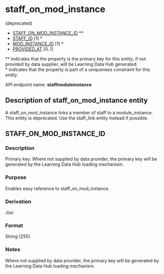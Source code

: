 # staff_on_mod_instance
(deprecated)

* [STAFF_ON_MOD_INSTANCE_ID](#staff_on_mod_instance_id) **
* [STAFF_ID](staff.md#staff_id) [1] *
* [MOD_INSTANCE_ID](module_instance.md#mod_instance_id) [1] *
* [PROVIDED_AT](assessment_instance.md#provided_at) [0..1]

\** indicates that the property is the primary key for this entity; if not provided by data supplier, will be Learning Data Hub generated.   
\* indicates that the property is part of a uniqueness constraint for this entity.

API endpoint name: **staffmoduleinstance**

## Description of staff_on_mod_instance entity
A staff_on_mod_instance links a member of staff to a module_instance.  
This entity is deprecated. Use the staff_link entity instead if possible.

## STAFF_ON_MOD_INSTANCE_ID
### Description
Primary key. Where not supplied by data provider, the primary key will be generated by the Learning Data Hub loading mechanism.

### Purpose
Enables easy reference to staff_on_mod_instance.

### Derivation
Jisc

### Format
String (255)

### Notes
Where not supplied by data provider, the primary key will be generated by the Learning Data Hub loading mechanism.

